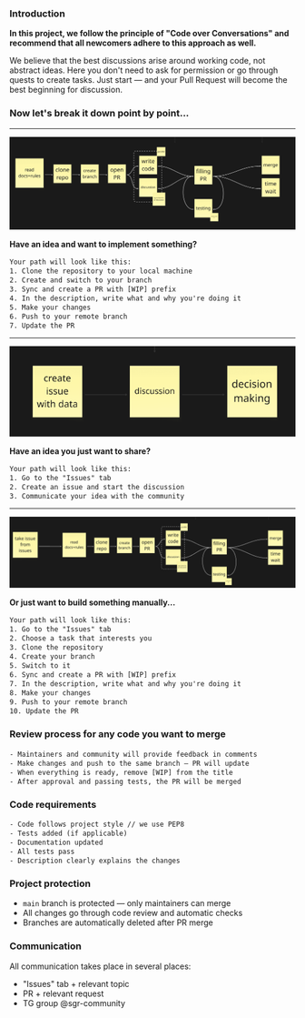 ### Introduction

**In this project, we follow the principle of "Code over Conversations" and recommend that all newcomers adhere to this approach as well.**

We believe that the best discussions arise around working code, not abstract ideas. Here you don't need to ask for permission or go through quests to create tasks. Just start — and your Pull Request will become the best beginning for discussion.

### Now let's break it down point by point...

---

![Alt text](docs/img1.png "Optional Title")

**Have an idea and want to implement something?**
```
Your path will look like this:
1. Clone the repository to your local machine
2. Create and switch to your branch
3. Sync and create a PR with [WIP] prefix
4. In the description, write what and why you're doing it
5. Make your changes
6. Push to your remote branch
7. Update the PR
```
---

![Alt text](docs/image2.png "Optional Title")

**Have an idea you just want to share?**
```
Your path will look like this:
1. Go to the "Issues" tab
2. Create an issue and start the discussion
3. Communicate your idea with the community
```
---

![Alt text](docs/image3.png "Optional Title")

**Or just want to build something manually...**
```
Your path will look like this:
1. Go to the "Issues" tab
2. Choose a task that interests you
3. Clone the repository
4. Create your branch
5. Switch to it
6. Sync and create a PR with [WIP] prefix
7. In the description, write what and why you're doing it
8. Make your changes
9. Push to your remote branch
10. Update the PR
```

### Review process for any code you want to merge
```
- Maintainers and community will provide feedback in comments
- Make changes and push to the same branch — PR will update
- When everything is ready, remove [WIP] from the title
- After approval and passing tests, the PR will be merged
```

### Code requirements
```
- Code follows project style // we use PEP8
- Tests added (if applicable)
- Documentation updated
- All tests pass
- Description clearly explains the changes
```

### Project protection
- `main` branch is protected — only maintainers can merge
- All changes go through code review and automatic checks
- Branches are automatically deleted after PR merge

### Communication
All communication takes place in several places:
- "Issues" tab + relevant topic
- PR + relevant request
- TG group @sgr-community
